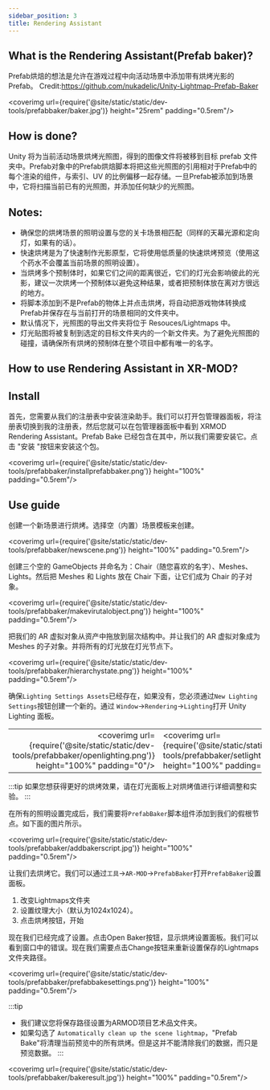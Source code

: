```yaml
---
sidebar_position: 3
title: Rendering Assistant
---
```


## What is the Rendering Assistant(Prefab baker)?

Prefab烘焙的想法是允许在游戏过程中向活动场景中添加带有烘烤光影的Prefab。
Credit:https://github.com/nukadelic/Unity-Lightmap-Prefab-Baker

<coverimg url={require('@site/static/static/dev-tools/prefabbaker/baker.jpg')} height="25rem" padding="0.5rem"/>

## How is done?

Unity 将为当前活动场景烘烤光照图，得到的图像文件将被移到目标 prefab 文件夹中。Prefab对象中的Prefab烘焙脚本将把这些光照图的引用相对于Prefab中的每个渲染的组件，与索引、UV 的比例偏移一起存储。一旦Prefab被添加到场景中，它将扫描当前已有的光照图，并添加任何缺少的光照图。

## Notes:

- 确保您的烘烤场景的照明设置与您的关卡场景相匹配（同样的天幕光源和定向灯，如果有的话）。
- 快速烘烤是为了快速制作光影原型，它将使用低质量的快速烘烤预览（使用这个药水不会覆盖当前场景的照明设置）。
- 当烘烤多个预制体时，如果它们之间的距离很近，它们的灯光会影响彼此的光影，建议一次烘烤一个预制体以避免这种结果，或者把预制体放在离对方很远的地方。
- 将脚本添加到不是Prefab的物体上并点击烘烤，将自动把游戏物体转换成Prefab并保存在与当前打开的场景相同的文件夹中。
- 默认情况下，光照图的导出文件夹将位于 Resouces/Lightmaps 中。
- 灯光贴图将被复制到选定的目标文件夹内的一个新文件夹。为了避免光照图的碰撞，请确保所有烘烤的预制体在整个项目中都有唯一的名字。

## How to use Rendering Assistant in XR-MOD?

## Install

首先，您需要从我们的注册表中安装渲染助手。我们可以打开包管理器面板，将注册表切换到我的注册表，然后您就可以在包管理器面板中看到 XRMOD Rendering Assistant。Prefab Bake 已经包含在其中，所以我们需要安装它。点击 "安装 "按钮来安装这个包。

<coverimg url={require('@site/static/static/dev-tools/prefabbaker/installprefabbaker.png')} height="100%" padding="0.5rem"/>

## Use guide

创建一个新场景进行烘烤。选择空（内置）场景模板来创建。

<coverimg url={require('@site/static/static/dev-tools/prefabbaker/newscene.png')} height="100%" padding="0.5rem"/>

创建三个空的 GameObjects 并命名为：Chair（随您喜欢的名字）、Meshes、Lights。然后把 Meshes 和 Lights 放在 Chair 下面，让它们成为 Chair 的子对象。

<coverimg url={require('@site/static/static/dev-tools/prefabbaker/makevirutalobject.png')} height="100%" padding="0.5rem"/>

把我们的 AR 虚拟对象从资产中拖放到层次结构中。并让我们的 AR 虚拟对象成为 Meshes 的子对象。并将所有的灯光放在灯光节点下。

<coverimg url={require('@site/static/static/dev-tools/prefabbaker/hierarchystate.png')} height="100%" padding="0.5rem"/>

确保`Lighting Settings Assets`已经存在，如果没有，您必须通过`New Lighting Settings`按钮创建一个新的。通过 `Window`->`Rendering`->`Lighting`打开 Unity Lighting 面板。

|                                                                                           |                                                                                          |
| ----------------------------------------------------------------------------------------: | :--------------------------------------------------------------------------------------- |
| <coverimg url={require('@site/static/static/dev-tools/prefabbaker/openlighting.png')} height="100%" padding="0"/> | <coverimg url={require('@site/static/static/dev-tools/prefabbaker/setlighting.png')} height="100%" padding="0"/> |

:::tip
如果您想获得更好的烘烤效果，请在灯光面板上对烘烤值进行详细调整和实验。
:::

在所有的照明设置完成后，我们需要将`PrefabBaker`脚本组件添加到我们的假根节点。如下面的图片所示。

<coverimg url={require('@site/static/static/dev-tools/prefabbaker/addbakerscript.jpg')} height="100%" padding="0.5rem"/>

让我们去烘烤它。我们可以通过`工具`->`AR-MOD`->`PrefabBaker`打开`PrefabBaker`设置面板。

1. 改变Lightmaps文件夹
2. 设置纹理大小（默认为1024x1024）。
3. 点击烘烤按钮，开始

现在我们已经完成了设置。点击Open Baker按钮，显示烘烤设置面板。我们可以看到窗口中的错误。现在我们需要点击Change按钮来重新设置保存的Lightmaps文件夹路径。

<coverimg url={require('@site/static/static/dev-tools/prefabbaker/prefabbakesettings.png')} height="100%" padding="0.5rem"/>

:::tip

- 我们建议您将保存路径设置为ARMOD项目艺术品文件夹。
- 如果勾选了 `Automatically clean up the scene lightmap`，"Prefab Bake"将清理当前预览中的所有烘烤。但是这并不能清除我们的数据，而只是预览数据。
:::

<coverimg url={require('@site/static/static/dev-tools/prefabbaker/bakeresult.jpg')} height="100%" padding="0.5rem"/>

